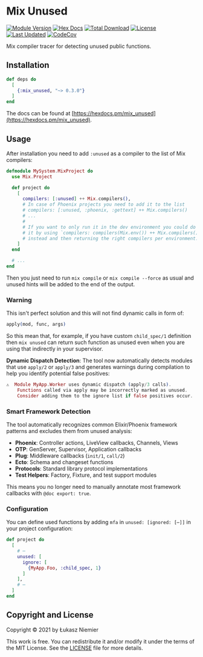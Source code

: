 # Mix Unused

[![Module Version](https://img.shields.io/hexpm/v/mix_unused.svg)](https://hex.pm/packages/mix_unused)
[![Hex Docs](https://img.shields.io/badge/hex-docs-lightgreen.svg)](https://hexdocs.pm/mix_unused/)
[![Total Download](https://img.shields.io/hexpm/dt/mix_unused.svg)](https://hex.pm/packages/mix_unused)
[![License](https://img.shields.io/hexpm/l/mix_unused.svg)](https://github.com/hauleth/mix_unused/blob/master/LICENSE.md)
[![Last Updated](https://img.shields.io/github/last-commit/hauleth/mix_unused.svg)](https://github.com/hauleth/mix_unused/commits/master)
[![CodeCov](https://codecov.io/gh/hauleth/mix_unused/branch/master/graph/badge.svg?token=936vbg6xv6)](https://codecov.io/gh/hauleth/mix_unused)

Mix compiler tracer for detecting unused public functions.

## Installation

```elixir
def deps do
  [
    {:mix_unused, "~> 0.3.0"}
  ]
end
```

The docs can be found at [https://hexdocs.pm/mix_unused](https://hexdocs.pm/mix_unused).

## Usage

After installation you need to add `:unused` as a compiler to the list of Mix
compilers:

```elixir
defmodule MySystem.MixProject do
  use Mix.Project

  def project do
    [
      compilers: [:unused] ++ Mix.compilers(),
      # In case of Phoenix projects you need to add it to the list
      # compilers: [:unused, :phoenix, :gettext] ++ Mix.compilers()
      # ...
      #
      # If you want to only run it in the dev environment you could do
      # it by using `compilers: compilers(Mix.env()) ++ Mix.compilers()`
      # instead and then returning the right compilers per environment.
    ]
  end

  # ...
end
```

Then you just need to run `mix compile` or `mix compile --force` as usual
and unused hints will be added to the end of the output.

### Warning

This isn't perfect solution and this will not find dynamic calls in form of:

```elixir
apply(mod, func, args)
```

So this mean that, for example, if you have custom `child_spec/1` definition
then `mix unused` can return such function as unused even when you are using
that indirectly in your supervisor.

**Dynamic Dispatch Detection**: The tool now automatically detects modules that use `apply/2` or `apply/3` and generates warnings during compilation to help you identify potential false positives:

```elixir
⚠️  Module MyApp.Worker uses dynamic dispatch (apply/3 calls).
    Functions called via apply may be incorrectly marked as unused.
    Consider adding them to the ignore list if false positives occur.
```

### Smart Framework Detection

The tool automatically recognizes common Elixir/Phoenix framework patterns and excludes them from unused analysis:

- **Phoenix**: Controller actions, LiveView callbacks, Channels, Views
- **OTP**: GenServer, Supervisor, Application callbacks
- **Plug**: Middleware callbacks (`init/1`, `call/2`)
- **Ecto**: Schema and changeset functions
- **Protocols**: Standard library protocol implementations
- **Test Helpers**: Factory, Fixture, and test support modules

This means you no longer need to manually annotate most framework callbacks with `@doc export: true`.

### Configuration

You can define used functions by adding `mfa` in `unused: [ignored: [⋯]]`
in your project configuration:

```elixir
def project do
  [
    # ⋯
    unused: [
      ignore: [
        {MyApp.Foo, :child_spec, 1}
      ]
    ],
    # ⋯
  ]
end
```

## Copyright and License

Copyright © 2021 by Łukasz Niemier

This work is free. You can redistribute it and/or modify it under the
terms of the MIT License. See the [LICENSE](./LICENSE) file for more details.
